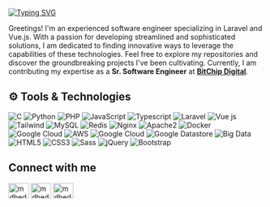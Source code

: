 [![Typing SVG](https://readme-typing-svg.demolab.com?font=Grenze&size=28&duration=4000&pause=2000&color=8A38D5&width=300&lines=Hi,+++I'm+Md+Hedayet+Ullah)](https://git.io/typing-svg)

Greetings! I'm an experienced software engineer specializing in Laravel and Vue.js. With a passion for developing streamlined and sophisticated solutions, I am dedicated to finding innovative ways to leverage the capabilities of these technologies. Feel free to explore my repositories and discover the groundbreaking projects I've been cultivating.
Currently, I am contributing my expertise as a **Sr. Software Engineer** at **[BitChip Digital](https://bitchipdigital.com)**.

<!-- <div style="display: flex;">
  <a align="bottom" href="https://github.com/mdhedayet/mdhedayet/raw/main/mdhedayet.pdf" download>Download Resume </a>
  <img align="top" src="https://img.icons8.com/windows/32/000000/download--v1.png"/>
</div> -->


##  ⚙️ Tools & Technologies

<p align="left">

<img alt="C" src="https://img.shields.io/badge/c%20-%2300599C.svg?&style=for-the-badge&logo=c&logoColor=white"/> 
<img alt="Python" src="https://img.shields.io/badge/python%20-%2314354C.svg?&style=for-the-badge&logo=python&logoColor=white"/> 
<img alt="PHP" src="https://img.shields.io/badge/PHP%20-%23FF9900.svg?&style=for-the-badge&logo=php&logoColor=white"/>
<img alt="JavaScript" src="https://img.shields.io/badge/javascript%20-%23323330.svg?&style=for-the-badge&logo=javascript&logoColor=%23F7DF1E"/>
<img alt="Typescript" src="https://img.shields.io/badge/typescript%20-%230769AD.svg?&style=for-the-badge&logo=typescript&logoColor=white"/>
<img alt="Laravel" src="https://img.shields.io/badge/laravel%20-%23FF2D20.svg?&style=for-the-badge&logo=laravel&logoColor=white"/>
<img alt="Vue js" src="https://img.shields.io/badge/Vue.js-%234FC08D?style=for-the-badge&logo=vuedotjs&logoColor=white"/>
<img alt="Tailwind" src="https://img.shields.io/badge/tailwind%20-%23006D95.svg?&style=for-the-badge&logo=css3&logoColor=white"/>
<img alt="MySQL" src="https://img.shields.io/badge/mysql-%2300f.svg?&style=for-the-badge&logo=mysql&logoColor=white"/>
<img alt="Redis" src="https://img.shields.io/badge/redis-%23DC382D.svg?&style=for-the-badge&logo=redis&logoColor=white"/>
<img alt="Nginx" src="https://img.shields.io/badge/ngnix%20-%23009639.svg?&style=for-the-badge&logo=nginx&logoColor=white"/>
<img alt="Apache2" src="https://img.shields.io/badge/apache2%20-%23D22128.svg?&style=for-the-badge&logo=apache&logoColor=white"/>
<img alt="Docker" src="https://img.shields.io/badge/docker%20-%232496ED.svg?&style=for-the-badge&logo=docker&logoColor=white"/>
<img alt="Google Cloud" src="https://img.shields.io/badge/VPS%20-%23EA4335.svg?&style=for-the-badge&logo=googlecloud&logoColor=white"/>
<img alt="AWS" src="https://img.shields.io/badge/aws%20-%23FF9900.svg?&style=for-the-badge&logo=amazonaws&logoColor=white"/>
<img alt="Google Cloud" src="https://img.shields.io/badge/googlecloud%20-%234285F4.svg?&style=for-the-badge&logo=googlecloud&logoColor=white"/>
<img alt="Google Datastore" src="https://img.shields.io/badge/Google_Datastore%20-%23044A64.svg?&style=for-the-badge&logo=googlecloud&logoColor=white"/>
<img alt="Big Data" src="https://img.shields.io/badge/Big_Data%20-%23004D7A.svg?&style=for-the-badge&logo=googlecloud&logoColor=white"/>
<img alt="HTML5" src="https://img.shields.io/badge/html5%20-%23E34F26.svg?&style=for-the-badge&logo=html5&logoColor=white"/>
<img alt="CSS3" src="https://img.shields.io/badge/css3%20-%231572B6.svg?&style=for-the-badge&logo=css3&logoColor=white"/>
<img alt="Sass" src="https://img.shields.io/badge/sass%20-%23CC6699.svg?&style=for-the-badge&logo=sass&logoColor=white"/>
<img alt="jQuery" src="https://img.shields.io/badge/jquery%20-%230769AD.svg?&style=for-the-badge&logo=jquery&logoColor=white"/>
<img alt="Bootstrap" src="https://img.shields.io/badge/bootstrap%20-%237952B3.svg?&style=for-the-badge&logo=bootstrap&logoColor=white"/>


## Connect with me
<p align="left">
<a href="https://twitter.com/MdHedayet_Ullah" target="blank"><img align="center" src="https://raw.githubusercontent.com/rahuldkjain/github-profile-readme-generator/master/src/images/icons/Social/twitter.svg" alt="mdhedayet" height="30" width="40" /></a>
<a href="https://linkedin.com/in/mdhedayetullah/" target="blank"><img align="center" src="https://raw.githubusercontent.com/rahuldkjain/github-profile-readme-generator/master/src/images/icons/Social/linked-in-alt.svg" alt="mdhedayet" height="30" width="40" /></a>
 <a href="https://www.facebook.com/hedayet.me" target="blank"><img align="center" src="https://raw.githubusercontent.com/rahuldkjain/github-profile-readme-generator/master/src/images/icons/Social/facebook.svg" alt="mdhedayet" height="30" width="40" /></a>
 
</p>

<!-- ## Support

<p><a href="https://www.buymeacoffee.com/mdhedayet" target="_blank"> <img align="left" src="https://cdn.buymeacoffee.com/buttons/v2/default-yellow.png" height="50" width="210" alt="mdhedayet" /></a></p>

<br> -->
